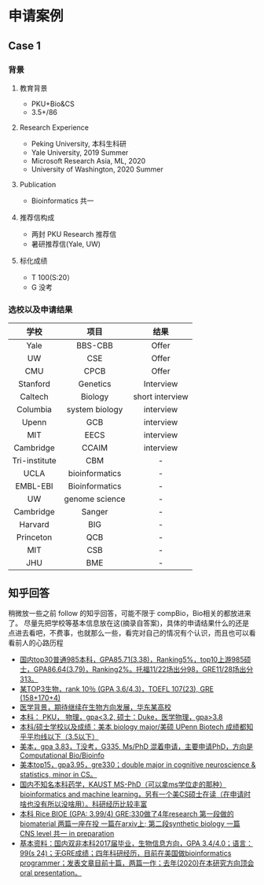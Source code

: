 # 申请案例

## Case 1 

### 背景
1. 教育背景
      * PKU+Bio&CS
      * 3.5+/86

2. Research Experience
      * Peking University, 本科生科研
      * Yale University, 2019 Summer
      * Microsoft Research Asia, ML, 2020
      * University of Washington, 2020 Summer

3. Publication
      * Bioinformatics 共一

4. 推荐信构成
      * 两封 PKU Research 推荐信
      * 暑研推荐信(Yale, UW)

5. 标化成绩
      * T 100(S:20）
      * G 没考

### 选校以及申请结果

| 学校 | 项目 | 结果 |
|:-: | :-: | :-:|
| Yale   | BBS-CBB| Offer  |
| UW   | CSE | Offer  |
| CMU  | CPCB | Offer  |
| Stanford  | Genetics | Interview |
| Caltech   | Biology | short interview  |
| Columbia |system biology | interview  |
| Upenn  | GCB| interview  |
| MIT  | EECS | interview  |
| Cambridge   | CCAIM | interview  |
| Tri-institute | CBM | -|
| UCLA | bioinformatics | -|
| EMBL-EBI | Bioinformatics | - |
| UW |  genome science  | - |
| Cambridge  | Sanger  | - |
| Harvard  | BIG  | - |
| Princeton  | QCB | - |
| MIT  | CSB  | - |
| JHU  | BME  | - |



## 知乎回答
稍微放一些之前 follow 的知乎回答，可能不限于 compBio，Bio相关的都放进来了。
尽量先把学校等基本信息放在这(摘录自答案)，具体的申请结果什么的还是点进去看吧，不费事，也就那么一些，看完对自己的情况有个认识，而且也可以看看前人的心路历程

* [国内top30普通985本科，GPA85.71(3.38)，Ranking5%，top10上游985硕士，GPA86.64(3.79)，Ranking2%。托福11/22场出分98，GRE11/28场出分313。](https://www.zhihu.com/question/357928233/answer/1775376440)
* [某TOP3生物，rank 10％ (GPA 3.6/4.3)，TOEFL 107(23), GRE (158+170+4)](https://www.zhihu.com/question/357928233/answer/1572869165)
* [医学背景，期待继续在生物方向发展，华东某高校](https://www.zhihu.com/question/357928233/answer/1767168394)
* [本科： PKU， 物理，gpa<3.2, 硕士：Duke，医学物理，gpa>3.8](https://www.zhihu.com/question/357928233/answer/1715321475)
* [本科/硕士学校以及成绩：美本 biology major/美硕 UPenn Biotech 成绩都知乎平均线以下（3.5以下）](https://www.zhihu.com/question/357928233/answer/1736942074)
* [美本，gpa 3.83，T没考，G335, Ms/PhD 混着申请，主要申请PhD，方向是Computational Bio/Bioinfo](https://www.zhihu.com/question/357928233/answer/1642607571)
* [美本top15，gpa3.95，gre330；double major in cognitive neuroscience & statistics, minor in CS。](https://www.zhihu.com/question/357928233/answer/1602467528)
* [国内不知名本科药学，KAUST MS-PhD（可以拿ms学位走的那种）bioinformatics and machine learning，另有一个美CS硕士在读（在申请时啥也没有所以没啥用）。科研经历比较丰富](https://www.zhihu.com/question/357928233/answer/1733084382)
* [本科 Rice BIOE (GPA: 3.99/4) GRE:330做了4年research 第一段做的biomaterial 两篇一座在投 一篇在arxiv上; 第二段synthetic biology 一篇 CNS level 共一 in preparation](https://www.zhihu.com/question/357928233/answer/1607767525)
* [基本资料：国内双非本科2017届毕业，生物信息方向，GPA 3.4/4.0；语言：99(s 24)；无GRE成绩；四年科研经历，目前在美国做bioinformatics programmer；发表文章目前十篇，两篇一作；去年(2020)在本研究方向顶会oral presentation。](https://www.zhihu.com/question/357928233/answer/1722266913)

[](https://www.zhihu.com/question/357928233/answer/1708518118)

